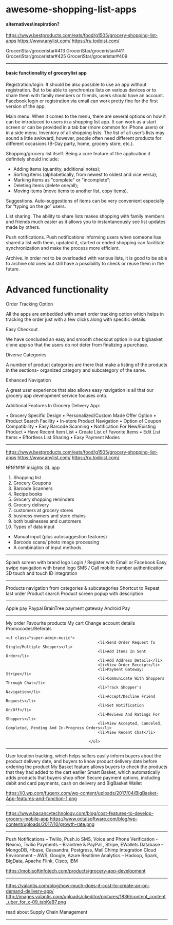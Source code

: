 # awesome-shopping-list-apps

#### alternatives\inspiration?

https://www.bestproducts.com/eats/food/g1505/grocery-shopping-list-apps
https://www.anylist.com/
https://ru.todoist.com/

GroceriStar/groceristar#413
GroceriStar/groceristar#411
GroceriStar/groceristar#425
GroceriStar/groceristar#409

---

#### basic functionality of grocerylist app

Registration/login. It should be also possible to use an app without registration. But to be able to synchronize lists on various devices or to share them with family members or friends, users should have an account. Facebook login or registration via email can work pretty fine for the first version of the app.
 
Main menu. When it comes to the menu, there are several options on how it can be introduced to users in a shopping list app. It can work as a start screen or can be provided in a tab bar (more common for iPhone users) or in a side menu.
Inventory of all shopping lists. The list of all user’s lists may sound a little awkward, however, people often need different products for different occasions (B-Day party, home, grocery store, etc.).
 
Shopping/grocery list itself. Being a core feature of the application it definitely should include:
- Adding items (quantity, additional notes);
- Sorting items (alphabetically, from newest to oldest and vice versa);
- Marking items as "complete" or "incomplete”;
- Deleting items (delete one/all);
- Moving items (move items to another list, copy items).
 
Suggestions. Auto-suggestions of items can be very convenient especially for “typing on the go” users.
 
List sharing. The ability to share lists makes shopping with family members and friends much easier as it allows you to instantaneously see list updates made by others.
 
Push notifications. Push notifications informing users when someone has shared a list with them, updated it, started or ended shopping can facilitate synchronization and make the process more efficient.
 
Archive. In order not to be overloaded with various lists, it is good to be able to archive old ones but still have a possibility to check or reuse them in the future. 


# Advanced functionality
Order Tracking Option

All the apps are embedded with smart order tracking option which helps in tracking the order just with a few clicks along with specific details.

Easy Checkout

We have concluded an easy and smooth checkout option in our bigbasket clone app so that the users do not deter from finalizing a purchase.

Diverse Categories

A number of product categories are there that make a listing of the products in the sections- organized category and subcategory of the same.

Enhanced Navigation  

A great user experience that also allows easy navigation is all that our grocery app development service focuses onto.

Additional Features In Grocery Delivery App:

• Grocery Specific Design
• Personalized/Custom Made Offer Option
• Product Search Facility
• In-store Product Navigation
• Option of Coupon Compatibility
• Easy Barcode Scanning
• Notification For New/Existing Product
• Have Recent Item List
• Create List of Favorite Items
• Edit List Items
• Effortless List Sharing
• Easy Payment Modes


---

https://www.bestproducts.com/eats/food/g1505/grocery-shopping-list-apps
https://www.anylist.com/
https://ru.todoist.com/

№№№№ insights GL app

1. Shopping list
2. Grocery Coupons
3. Barcode Scanners
4. Recipe books
5. Grocery shopping reminders
6. Grocery delivery
7. customers at grocery stores
8. business owners and store chains
9. both businesses and customers
10. Types of data input

- Manual input (plus autosuggestion features)
- Barcode scans/ photo image processing
- A combination of input methods.

---

Splash screen with brand logo
Login / Register with Email or Facebook
Easy swipe navigation with brand logo
SMS / Call mobile number authentication
3D touch and touch ID integration

---
Products navigation from categories & subcategories
Shortcut to Repeat last order
Product search
Product screen popup with description

---

Apple pay
Paypal
BrainTree payment gateway
Android Pay

---
My order
Favourite products
My cart
Change account details
Promocodes/Referals


```
<ul class="super-admin-music">
                                        <li>Send Order Request To Single/Multiple Shoppers</li>
                                        <li>Add Items In Sent Order</li>
                                        <li>Add Address Details</li>
                                        <li>View Order Receipt</li>
                                        <li>Payment Gateway: Stripe</li>
                                        <li>Communicate With Shoppers Through Chat</li>
                                        <li>Track Shopper's Navigation</li>
                                        <li>Accept/Decline Friend Requests</li>
                                        <li>Set Notification On/Off</li>
                                        <li>Reviews And Ratings For Shoppers</li>
                                        <li>View Accepted, Canceled, Completed, Pending And In-Progress Orders</li>
                                        <li>View Recent Chat</li>

                                    </ul>
```

---

User location tracking, which helps sellers easily inform buyers about the product delivery date, and buyers to know product delivery date before ordering the product
My Basket feature allows buyers to check the products that they had added to the cart earlier
Smart Basket, which automatically adds products that buyers shop often
Secure payment options, including debit and card payments, cash on delivery and BigBasket Wallet

https://i0.wp.com/fugenx.com/wp-content/uploads/2017/04/BigBasket-App-features-and-function-1.png

---
https://www.bacancytechnology.com/blog/cost-features-to-develop-grocery-mobile-app
https://www.octalsoftware.com/blog/wp-content/uploads/2017/10/growth-rate.png

---
Push Notifications – Twilio, Push.io
SMS, Voice and Phone Verification -Nexmo, Twilio
Payments – Braintree & PayPal , Stripe, EWallets
Database – MongoDB, Hbase, Cassandra, Postgress, Mail Chimp Integration
Cloud Environment – AWS, Google, Azure
Realtime Analytics – Hadoop, Spark, BigData, Apache Flink, Cisco, IBM

https://mobisoftinfotech.com/products/grocery-app-development

---

https://yalantis.com/blog/how-much-does-it-cost-to-create-an-on-demand-delivery-app/
http://images.yalantis.com/uploads/ckeditor/pictures/1836/content_content_uber_for_x-09_tsbKeB7.png

read about Supply Chain Management

---

